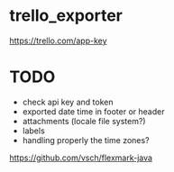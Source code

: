 # trello_exporter

https://trello.com/app-key


# TODO
* check api key and token
* exported date time in footer or header
* attachments (locale file system?)
* labels
* handling properly the time zones?

https://github.com/vsch/flexmark-java

